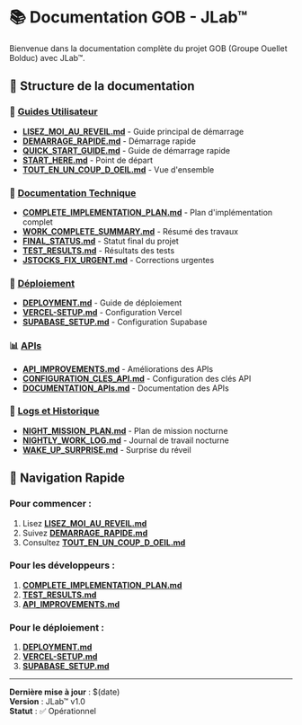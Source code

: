 # 📚 Documentation GOB - JLab™

Bienvenue dans la documentation complète du projet GOB (Groupe Ouellet Bolduc) avec JLab™.

## 📁 Structure de la documentation

### 🚀 [Guides Utilisateur](./user-guides/)
- **[LISEZ_MOI_AU_REVEIL.md](./user-guides/LISEZ_MOI_AU_REVEIL.md)** - Guide principal de démarrage
- **[DEMARRAGE_RAPIDE.md](./user-guides/DEMARRAGE_RAPIDE.md)** - Démarrage rapide
- **[QUICK_START_GUIDE.md](./user-guides/QUICK_START_GUIDE.md)** - Guide de démarrage rapide
- **[START_HERE.md](./user-guides/START_HERE.md)** - Point de départ
- **[TOUT_EN_UN_COUP_D_OEIL.md](./user-guides/TOUT_EN_UN_COUP_D_OEIL.md)** - Vue d'ensemble

### 🔧 [Documentation Technique](./technical/)
- **[COMPLETE_IMPLEMENTATION_PLAN.md](./technical/COMPLETE_IMPLEMENTATION_PLAN.md)** - Plan d'implémentation complet
- **[WORK_COMPLETE_SUMMARY.md](./technical/WORK_COMPLETE_SUMMARY.md)** - Résumé des travaux
- **[FINAL_STATUS.md](./technical/FINAL_STATUS.md)** - Statut final du projet
- **[TEST_RESULTS.md](./technical/TEST_RESULTS.md)** - Résultats des tests
- **[JSTOCKS_FIX_URGENT.md](./technical/JSTOCKS_FIX_URGENT.md)** - Corrections urgentes

### 🚀 [Déploiement](./deployment/)
- **[DEPLOYMENT.md](./deployment/DEPLOYMENT.md)** - Guide de déploiement
- **[VERCEL-SETUP.md](./deployment/VERCEL-SETUP.md)** - Configuration Vercel
- **[SUPABASE_SETUP.md](./deployment/SUPABASE_SETUP.md)** - Configuration Supabase

### 📊 [APIs](./api/)
- **[API_IMPROVEMENTS.md](./api/API_IMPROVEMENTS.md)** - Améliorations des APIs
- **[CONFIGURATION_CLES_API.md](./api/CONFIGURATION_CLES_API.md)** - Configuration des clés API
- **[DOCUMENTATION_APIs.md](./api/DOCUMENTATION_APIs.md)** - Documentation des APIs

### 📝 [Logs et Historique](./logs/)
- **[NIGHT_MISSION_PLAN.md](./logs/NIGHT_MISSION_PLAN.md)** - Plan de mission nocturne
- **[NIGHTLY_WORK_LOG.md](./logs/NIGHTLY_WORK_LOG.md)** - Journal de travail nocturne
- **[WAKE_UP_SURPRISE.md](./logs/WAKE_UP_SURPRISE.md)** - Surprise du réveil

## 🎯 Navigation Rapide

### Pour commencer :
1. Lisez **[LISEZ_MOI_AU_REVEIL.md](./user-guides/LISEZ_MOI_AU_REVEIL.md)**
2. Suivez **[DEMARRAGE_RAPIDE.md](./user-guides/DEMARRAGE_RAPIDE.md)**
3. Consultez **[TOUT_EN_UN_COUP_D_OEIL.md](./user-guides/TOUT_EN_UN_COUP_D_OEIL.md)**

### Pour les développeurs :
1. **[COMPLETE_IMPLEMENTATION_PLAN.md](./technical/COMPLETE_IMPLEMENTATION_PLAN.md)**
2. **[TEST_RESULTS.md](./technical/TEST_RESULTS.md)**
3. **[API_IMPROVEMENTS.md](./api/API_IMPROVEMENTS.md)**

### Pour le déploiement :
1. **[DEPLOYMENT.md](./deployment/DEPLOYMENT.md)**
2. **[VERCEL-SETUP.md](./deployment/VERCEL-SETUP.md)**
3. **[SUPABASE_SETUP.md](./deployment/SUPABASE_SETUP.md)**

---

**Dernière mise à jour** : $(date)  
**Version** : JLab™ v1.0  
**Statut** : ✅ Opérationnel
